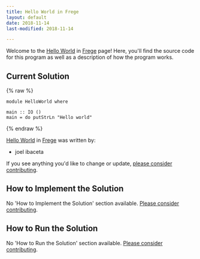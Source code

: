 ```yaml
---
title: Hello World in Frege
layout: default
date: 2018-11-14
last-modified: 2018-11-14

---
```


Welcome to the [Hello World](https://sampleprograms.io/projects/hello-world) in [Frege](https://sampleprograms.io/languages/frege) page! Here, you'll find the source code for this program as well as a description of how the program works.

## Current Solution

{% raw %}

```frege
module HelloWorld where

main :: IO ()
main = do putStrLn "Hello world"
```

{% endraw %}

[Hello World](https://sampleprograms.io/projects/hello-world) in [Frege](https://sampleprograms.io/languages/frege) was written by:

- joel ibaceta

If you see anything you'd like to change or update, [please consider contributing](https://github.com/TheRenegadeCoder/sample-programs).

## How to Implement the Solution

No 'How to Implement the Solution' section available. [Please consider contributing](https://github.com/TheRenegadeCoder/sample-programs-website).

## How to Run the Solution

No 'How to Run the Solution' section available. [Please consider contributing](https://github.com/TheRenegadeCoder/sample-programs-website).